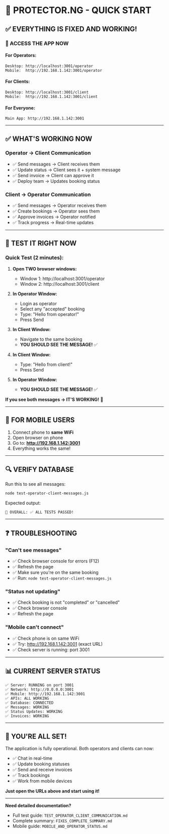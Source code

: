 # 🚀 PROTECTOR.NG - QUICK START

## ✅ EVERYTHING IS FIXED AND WORKING!

### 🎯 ACCESS THE APP NOW

#### For Operators:
```
Desktop: http://localhost:3001/operator
Mobile:  http://192.168.1.142:3001/operator
```

#### For Clients:
```
Desktop: http://localhost:3001/client
Mobile:  http://192.168.1.142:3001/client
```

#### For Everyone:
```
Main App: http://192.168.1.142:3001
```

---

## ✅ WHAT'S WORKING NOW

### Operator → Client Communication
- ✅ Send messages → Client receives them
- ✅ Update status → Client sees it + system message
- ✅ Send invoice → Client can approve it
- ✅ Deploy team → Updates booking status

### Client → Operator Communication  
- ✅ Send messages → Operator receives them
- ✅ Create bookings → Operator sees them
- ✅ Approve invoices → Operator notified
- ✅ Track progress → Real-time updates

---

## 🧪 TEST IT RIGHT NOW

### Quick Test (2 minutes):

1. **Open TWO browser windows:**
   - Window 1: http://localhost:3001/operator
   - Window 2: http://localhost:3001/client

2. **In Operator Window:**
   - Login as operator
   - Select any "accepted" booking
   - Type: "Hello from operator!"
   - Press Send

3. **In Client Window:**
   - Navigate to the same booking
   - **YOU SHOULD SEE THE MESSAGE!** ✅

4. **In Client Window:**
   - Type: "Hello from client!"
   - Press Send

5. **In Operator Window:**
   - **YOU SHOULD SEE THE MESSAGE!** ✅

**If you see both messages → IT'S WORKING!** 🎉

---

## 📱 FOR MOBILE USERS

1. Connect phone to **same WiFi**
2. Open browser on phone
3. Go to: **http://192.168.1.142:3001**
4. Everything works the same!

---

## 🔍 VERIFY DATABASE

Run this to see all messages:
```bash
node test-operator-client-messages.js
```

Expected output:
```
🎯 OVERALL: ✅ ALL TESTS PASSED!
```

---

## ❓ TROUBLESHOOTING

### "Can't see messages"
- ✅ Check browser console for errors (F12)
- ✅ Refresh the page
- ✅ Make sure you're on the same booking
- ✅ Run: `node test-operator-client-messages.js`

### "Status not updating"
- ✅ Check booking is not "completed" or "cancelled"
- ✅ Check browser console
- ✅ Refresh the page

### "Mobile can't connect"
- ✅ Check phone is on same WiFi
- ✅ Try: http://192.168.1.142:3001 (exact URL)
- ✅ Check server is running: port 3001

---

## 📊 CURRENT SERVER STATUS

```
✅ Server: RUNNING on port 3001
✅ Network: http://0.0.0.0:3001
✅ Mobile: http://192.168.1.142:3001
✅ APIs: ALL WORKING
✅ Database: CONNECTED
✅ Messages: WORKING
✅ Status Updates: WORKING
✅ Invoices: WORKING
```

---

## 🎉 YOU'RE ALL SET!

The application is fully operational. Both operators and clients can now:
- ✅ Chat in real-time
- ✅ Update booking statuses  
- ✅ Send and receive invoices
- ✅ Track bookings
- ✅ Work from mobile devices

**Just open the URLs above and start using it!**

---

**Need detailed documentation?**
- Full test guide: `TEST_OPERATOR_CLIENT_COMMUNICATION.md`
- Complete summary: `FIXES_COMPLETE_SUMMARY.md`
- Mobile guide: `MOBILE_AND_OPERATOR_STATUS.md`





